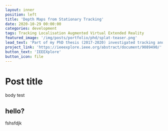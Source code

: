 ```yaml
---
layout: inner
position: left
title: 'Depth Maps from Stationary Tracking'
date: 2020-10-29 00:00:00
categories: development
tags: Tracking Localisation Augmented Virtual Extended Reality
featured_image: '/img/posts/portfolio/phd/splat-teaser.png'
lead_text: 'Part of my PhD thesis (2017-2020) investigated tracking and localization of almost purely rotational movement in large spaces. Shown are some example depth maps from a novel SLAM system we developed (SPLAT), see the link for the full paper.'
project_link: 'https://ieeexplore.ieee.org/abstract/document/9089490/'
button_text: 'IEEEXplore'
button_icon: file
---
```


# Post title
body test

## hello?
fshsfdjk

